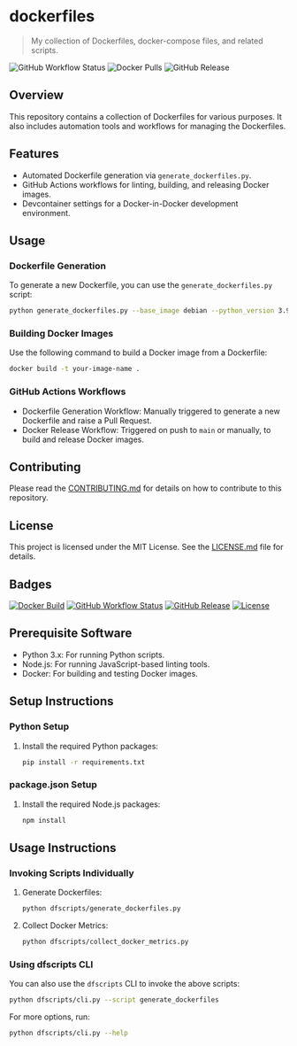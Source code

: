 # dockerfiles

> My collection of Dockerfiles, docker-compose files, and related scripts.

![GitHub Workflow Status](https://img.shields.io/github/workflow/status/your-username/your-repo/Your-Workflow-Name)
![Docker Pulls](https://img.shields.io/docker/pulls/your-image-name)
![GitHub Release](https://img.shields.io/github/v/release/marcusrbrown/dockerfiles)

## Overview

This repository contains a collection of Dockerfiles for various purposes. It also includes automation tools and workflows for managing the Dockerfiles.

## Features

- Automated Dockerfile generation via `generate_dockerfiles.py`.
- GitHub Actions workflows for linting, building, and releasing Docker images.
- Devcontainer settings for a Docker-in-Docker development environment.

## Usage

### Dockerfile Generation

To generate a new Dockerfile, you can use the `generate_dockerfiles.py` script:

```bash
python generate_dockerfiles.py --base_image debian --python_version 3.9
```

### Building Docker Images

Use the following command to build a Docker image from a Dockerfile:

```bash
docker build -t your-image-name .
```

### GitHub Actions Workflows

- Dockerfile Generation Workflow: Manually triggered to generate a new Dockerfile and raise a Pull Request.
- Docker Release Workflow: Triggered on push to `main` or manually, to build and release Docker images.

## Contributing

Please read the [CONTRIBUTING.md](repo/CONTRIBUTING.md) for details on how to contribute to this repository.

## License

This project is licensed under the MIT License. See the [LICENSE.md](repo/LICENSE.md) file for details.

## Badges

[![Docker Build](https://img.shields.io/docker/cloud/build/your-docker-hub-username/your-repo-name)](https://hub.docker.com/r/your-docker-hub-username/your-repo-name/builds)
[![GitHub Workflow Status](https://img.shields.io/github/actions/workflow/status/marcusrbrown/dockerfiles/build-publish.yaml?branch=main)](https://github.com/marcusrbrown/dockerfiles/actions)
[![GitHub Release](https://img.shields.io/github/v/release/marcusrbrown/dockerfiles)](https://github.com/marcusrbrown/dockerfiles/releases)
[![License](https://img.shields.io/github/license/marcusrbrown/dockerfiles)](repo/LICENSE)

## Prerequisite Software

- Python 3.x: For running Python scripts.
- Node.js: For running JavaScript-based linting tools.
- Docker: For building and testing Docker images.

## Setup Instructions

### Python Setup

1. Install the required Python packages:

    ```bash
    pip install -r requirements.txt
    ```

### package.json Setup

1. Install the required Node.js packages:

    ```bash
    npm install
    ```

## Usage Instructions

### Invoking Scripts Individually

1. Generate Dockerfiles:

    ```bash
    python dfscripts/generate_dockerfiles.py
    ```

2. Collect Docker Metrics:

    ```bash
    python dfscripts/collect_docker_metrics.py
    ```

### Using dfscripts CLI

You can also use the `dfscripts` CLI to invoke the above scripts:

```bash
python dfscripts/cli.py --script generate_dockerfiles
```

For more options, run:

```bash
python dfscripts/cli.py --help
```
